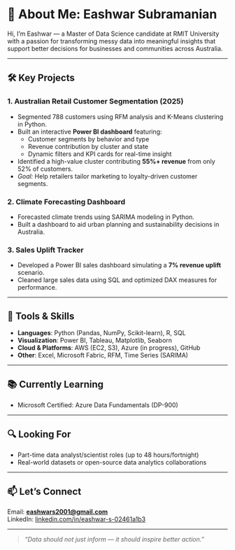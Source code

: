 # 👋 About Me: Eashwar Subramanian

Hi, I’m Eashwar — a Master of Data Science candidate at RMIT University with a passion for transforming messy data into meaningful insights that support better decisions for businesses and communities across Australia.

---

## 🛠️ Key Projects

### 1. **Australian Retail Customer Segmentation (2025)**
- Segmented 788 customers using RFM analysis and K-Means clustering in Python.
- Built an interactive **Power BI dashboard** featuring:
  - Customer segments by behavior and type
  - Revenue contribution by cluster and state
  - Dynamic filters and KPI cards for real-time insight
- Identified a high-value cluster contributing **55%+ revenue** from only 52% of customers.
- *Goal:* Help retailers tailor marketing to loyalty-driven customer segments.

### 2. **Climate Forecasting Dashboard**
- Forecasted climate trends using SARIMA modeling in Python.
- Built a dashboard to aid urban planning and sustainability decisions in Australia.

### 3. **Sales Uplift Tracker**
- Developed a Power BI sales dashboard simulating a **7% revenue uplift** scenario.
- Cleaned large sales data using SQL and optimized DAX measures for performance.

---

## 🧠 Tools & Skills

- **Languages**: Python (Pandas, NumPy, Scikit-learn), R, SQL
- **Visualization**: Power BI, Tableau, Matplotlib, Seaborn
- **Cloud & Platforms**: AWS (EC2, S3), Azure (in progress), GitHub
- **Other**: Excel, Microsoft Fabric, RFM, Time Series (SARIMA)

---

## 📚 Currently Learning
- Microsoft Certified: Azure Data Fundamentals (DP-900)

---

## 🔍 Looking For
- Part-time data analyst/scientist roles (up to 48 hours/fortnight)
- Real-world datasets or open-source data analytics collaborations

---

## 📫 Let’s Connect
Email: **eashwars2001@gmail.com**  
LinkedIn: [linkedin.com/in/eashwar-s-02461a1b3](https://www.linkedin.com/in/eashwar-s-02461a1b3/)

---

> *“Data should not just inform — it should inspire better action.”*  
